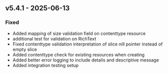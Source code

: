 ## v5.4.1 - 2025-06-13
### Fixed
* Added mapping of size validation field on contenttype resource
* additional test for validation on RichText
* Fixed contenttype validation interpretation of slice nill pointer instead of empty slice
* Added contenttype check for existing resources when creating
* Added better error logging to include details and descriptive message
* Added integration testing setup
